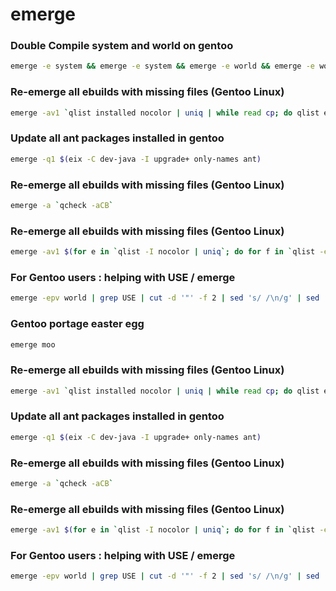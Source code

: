 # emerge 

### Double Compile system and world on gentoo
```sh
emerge -e system && emerge -e system && emerge -e world && emerge -e world
```

### Re-emerge all ebuilds with missing files (Gentoo Linux)
```sh
emerge -av1 `qlist installed nocolor | uniq | while read cp; do qlist exact $cp | while read file; do test -e $file || { echo $cp; echo "$cp: missing $file (and maybe more)" 1>&2; break; }; done; done`
```

### Update all ant packages installed in gentoo
```sh
emerge -q1 $(eix -C dev-java -I upgrade+ only-names ant)
```

### Re-emerge all ebuilds with missing files (Gentoo Linux)
```sh
emerge -a `qcheck -aCB`
```

### Re-emerge all ebuilds with missing files (Gentoo Linux)
```sh
emerge -av1 $(for e in `qlist -I nocolor | uniq`; do for f in `qlist -e $e`; do if test ! -e $f; then echo $e; echo $e: missing $f 1>&2; fi; done; done)
```

### For Gentoo users : helping with USE / emerge
```sh
emerge -epv world | grep USE | cut -d '"' -f 2 | sed 's/ /\n/g' | sed '/[(,)]/d' | sed s/'*'//g | sort | uniq > use && grep ^- use | sed s/^-// | sed ':a;N;$!ba;s/\n/ /g' > notuse && sed -i /^-/d use && sed -i ':a;N;$!ba;s/\n/ /g' use
```

### Gentoo portage easter egg
```sh
emerge moo
```

### Re-emerge all ebuilds with missing files (Gentoo Linux)
```sh
emerge -av1 `qlist installed nocolor | uniq | while read cp; do qlist exact $cp | while read file; do test -e $file || { echo $cp; echo "$cp: missing $file (and maybe more)" 1>&2; break; }; done; done`
```

### Update all ant packages installed in gentoo
```sh
emerge -q1 $(eix -C dev-java -I upgrade+ only-names ant)
```

### Re-emerge all ebuilds with missing files (Gentoo Linux)
```sh
emerge -a `qcheck -aCB`
```

### Re-emerge all ebuilds with missing files (Gentoo Linux)
```sh
emerge -av1 $(for e in `qlist -I nocolor | uniq`; do for f in `qlist -e $e`; do if test ! -e $f; then echo $e; echo $e: missing $f 1>&2; fi; done; done)
```

### For Gentoo users : helping with USE / emerge
```sh
emerge -epv world | grep USE | cut -d '"' -f 2 | sed 's/ /\n/g' | sed '/[(,)]/d' | sed s/'*'//g | sort | uniq > use && grep ^- use | sed s/^-// | sed ':a;N;$!ba;s/\n/ /g' > notuse && sed -i /^-/d use && sed -i ':a;N;$!ba;s/\n/ /g' use
```
